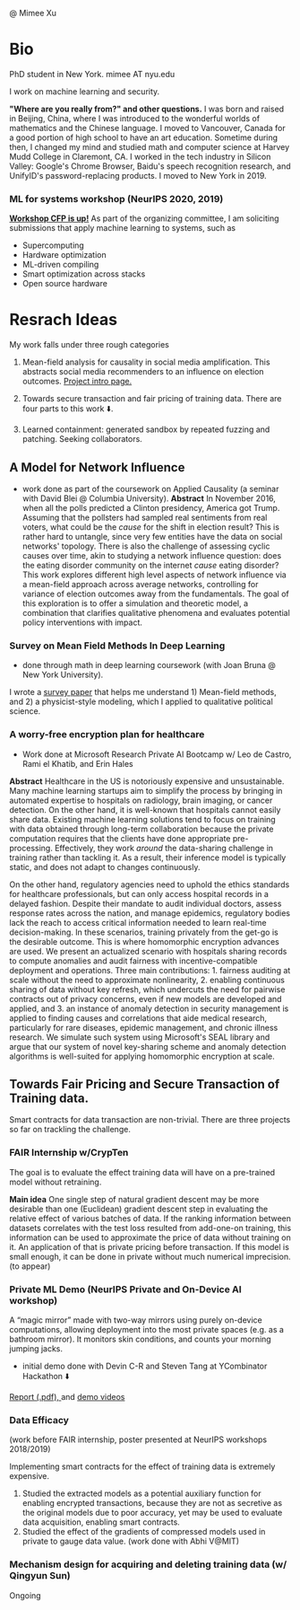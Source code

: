 @ Mimee Xu
# Bio
PhD student in New York. mimee AT nyu.edu

I work on machine learning and security.

**"Where are you really from?" and other questions.**
I was born and raised in Beijing, China, where I was introduced to the wonderful worlds of mathematics and the Chinese language. I moved to Vancouver, Canada for a good portion of high school to have an art education. Sometime during then, I changed my mind and studied math and computer science at Harvey Mudd College in Claremont, CA. I worked in the tech industry in Silicon Valley: Google's Chrome Browser, Baidu's speech recognition research, and UnifyID's password-replacing products. I moved to New York in 2019.

### ML for systems workshop (NeurIPS 2020, 2019)
[**Workshop CFP is up!**](http://mlforsystems.org)
As part of the organizing committee, I am soliciting submissions that apply machine learning to systems, such as

- Supercomputing
- Hardware optimization
- ML-driven compiling
- Smart optimization across stacks
- Open source hardware


# Resrach Ideas
My work falls under three rough categories
1. Mean-field analysis for causality in social media amplification.
This abstracts social media recommenders to an influence on election outcomes. [Project intro page.](causal-influence-platform-propagation)

2. Towards secure transaction and fair pricing of training data.
There are four parts to this work ⬇️.

3. Learned containment: generated sandbox by repeated fuzzing and patching.
Seeking collaborators.


## A Model for Network Influence
- work done as part of the coursework on Applied Causality (a seminar with David Blei @ Columbia University).
**Abstract** In November 2016, when all the polls predicted a Clinton presidency, America got Trump. Assuming that the pollsters had sampled real sentiments from real voters, what could be the *cause* for the shift in election result? This is rather hard to untangle, since very few entities have the data on social networks' topology. There is also the challenge of assessing cyclic causes over time, akin to studying a network influence question: does the eating disorder community on the internet *cause* eating disorder? This work explores different high level aspects of network influence via a mean-field approach across average networks, controlling for variance of election outcomes away from the fundamentals. The goal of this exploration is to offer a simulation and theoretic model, a combination that clarifies qualitative phenomena and evaluates potential policy interventions with impact.

### Survey on Mean Field Methods In Deep Learning
- done through math in deep learning coursework (with Joan Bruna @ New York University).

I wrote a [survey paper](https://www.notion.so/Survey-Paper-f26b8ea46bf34da1858f819c5d7e58dd) that helps me understand 1) Mean-field methods, and 2) a physicist-style modeling, which I applied to qualitative political science.

### A worry-free encryption plan for healthcare

- Work done at Microsoft Research Private AI Bootcamp
w/ Leo de Castro, Rami el Khatib, and Erin Hales

**Abstract** Healthcare in the US is notoriously expensive and unsustainable. Many machine learning startups aim to simplify the process by bringing in automated expertise to hospitals on radiology, brain imaging, or cancer detection. On the other hand, it is well-known that hospitals cannot easily share data. Existing machine learning solutions tend to focus on training with data obtained through long-term collaboration because the private computation requires that the clients have done appropriate pre-processing. Effectively, they work *around* the data-sharing challenge in training rather than tackling it. As a result, their inference model is typically static, and does not adapt to changes continuously.

On the other hand, regulatory agencies need to uphold the ethics standards for healthcare professionals, but can only access hospital records in a delayed fashion. Despite their mandate to audit individual doctors, assess response rates across the nation, and manage epidemics, regulatory bodies lack the reach to access critical information needed to learn real-time decision-making. In these scenarios, training privately from the get-go is the desirable outcome. This is where homomorphic encryption advances are used. We present an actualized scenario with hospitals sharing records to compute anomalies and audit fairness with incentive-compatible deployment and operations. Three main contributions: 1. fairness auditing at scale without the need to approximate nonlinearity, 2. enabling continuous sharing of data without key refresh, which undercuts the need for pairwise contracts out of privacy concerns, even if new models are developed and applied, and 3. an instance of anomaly detection in security management is applied to finding causes and correlations that aide medical research, particularly for rare diseases, epidemic management, and chronic illness research. We simulate such system using Microsoft's SEAL library and argue that our system of novel key-sharing scheme and anomaly detection algorithms is well-suited for applying homomorphic encryption at scale.

## Towards Fair Pricing and Secure Transaction of Training data.
Smart contracts for data transaction are non-trivial. There are three projects so far on trackling the challenge.

### FAIR Internship w/CrypTen
The goal is to evaluate the effect training data will have on a pre-trained model without retraining.

**Main idea** One single step of natural gradient descent may be more desirable than one (Euclidean) gradient descent step in evaluating the relative effect of various batches of data. If the ranking information between datasets correlates with the test loss resulted from add-one-on training, this information can be used to approximate the price of data without training on it. An application of that is private pricing before transaction. If this model is small enough, it can be done in private without much numerical imprecision. (to appear)

### Private ML Demo (NeurIPS Private and On-Device AI workshop)

A “magic mirror” made with two-way mirrors using purely on-device computations, allowing deployment into the most private spaces (e.g. as a bathroom mirror). It monitors skin conditions, and counts your morning jumping jacks.

- initial demo done with Devin C-R and Steven Tang at YCombinator Hackathon ⬇️

[Report (.pdf), ](https://drive.google.com/file/d/0B7Kbbgt_5BtfcWN0T2t1bERuaGx5enZjT1JNX284M0F2TkVV/view?usp=drivesdk) and  [demo videos](https://drive.google.com/drive/folders/1CmLBK_e-zGD13KRrp-pCRcHLne7xcaXN)

### Data Efficacy

(work before FAIR internship, poster presented at NeurIPS workshops 2018/2019)

Implementing smart contracts for the effect of training data is extremely expensive.

1. Studied the extracted models as a potential auxiliary function for enabling encrypted transactions, because they are not as secretive as the original models due to poor accuracy, yet may be used to evaluate data acquisition, enabling smart contracts.
2. Studied the effect of the gradients of compressed models used in private to gauge data value. (work done with Abhi V@MIT)

### Mechanism design for acquiring and deleting training data (w/ Qingyun Sun)

Ongoing



